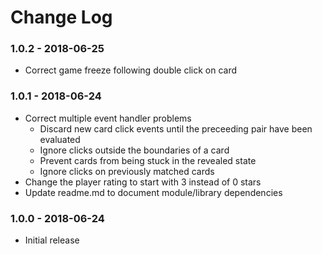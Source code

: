 # Change Log

### 1.0.2 - 2018-06-25

- Correct game freeze following double click on card 

### 1.0.1 - 2018-06-24

- Correct multiple event handler problems
  - Discard new card click events until the preceeding pair have been evaluated
  - Ignore clicks outside the boundaries of a card
  - Prevent cards from being stuck in the revealed state
  - Ignore clicks on previously matched cards
- Change the player rating to start with 3 instead of 0 stars
- Update readme.md to document module/library dependencies

### 1.0.0 - 2018-06-24

- Initial release
